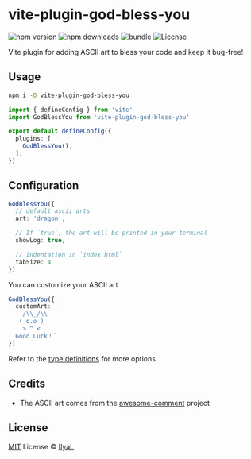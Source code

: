 # vite-plugin-god-bless-you

[![npm version][npm-version-src]][npm-version-href]
[![npm downloads][npm-downloads-src]][npm-downloads-href]
[![bundle][bundle-src]][bundle-href]
[![License][license-src]][license-href]

Vite plugin for adding ASCII art to bless your code and keep it bug-free!

## Usage

```bash
npm i -D vite-plugin-god-bless-you
```

```ts
import { defineConfig } from 'vite'
import GodBlessYou from 'vite-plugin-god-bless-you'

export default defineConfig({
  plugins: [
    GodBlessYou(),
  ],
})
```

## Configuration

```ts
GodBlessYou({
  // default ascii arts
  art: 'dragon',

  // If `true`, the art will be printed in your terminal
  showLog: true,

  // Indentation in `index.html`
  tabSize: 4
})
```

You can customize your ASCII art

```typescript
GodBlessYou({
  customArt: `
    /\\_/\\
   ( o.o )
    > ^ <
  Good Luck！`
})
```

Refer to the [type definitions](./src/types.ts) for more options.

## Credits

- The ASCII art comes from the [awesome-comment](https://github.com/Blankj/awesome-comment/tree/master) project

## License

[MIT](./LICENSE) License © [IlyaL](https://github.com/ilyaliao/)

<!-- Badges -->

[npm-version-src]: https://img.shields.io/npm/v/vite-plugin-god-bless-you?style=flat&colorA=080f12&colorB=1fa669
[npm-version-href]: https://npmjs.com/package/vite-plugin-god-bless-you
[npm-downloads-src]: https://img.shields.io/npm/dm/vite-plugin-god-bless-you?style=flat&colorA=080f12&colorB=1fa669
[npm-downloads-href]: https://npmjs.com/package/vite-plugin-god-bless-you
[bundle-src]: https://img.shields.io/bundlephobia/minzip/vite-plugin-god-bless-you?style=flat&colorA=080f12&colorB=1fa669&label=minzip
[bundle-href]: https://bundlephobia.com/result?p=vite-plugin-god-bless-you
[license-src]: https://img.shields.io/github/license/ilyaliao/vite-plugin-god-bless-you.svg?style=flat&colorA=080f12&colorB=1fa669
[license-href]: https://github.com/ilyaliao/vite-plugin-god-bless-you/blob/main/LICENSE
